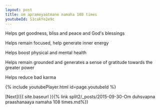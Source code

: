 ```yaml
---
layout: post
title: om aprameyaatmane namaha 108 times
youtubeId: S1cakYe2e9c
---
```

 
 
Helps get goodness, bliss and peace and God's blessings
 
Helps remain focused, help generate inner energy 
 
Helps boost physical and mental health 
 
Helps remain grounded and generates a sense of gratitude towards the greater power 
 
Helps reduce bad karma
 
 
 
 


{% include youtubePlayer.html id=page.youtubeId %}
 
[Next]({{ site.baseurl }}{% link  split2/_posts/2015-09-30-Om duhsvapna praashanaaya namaha 108 times.md%})
 
